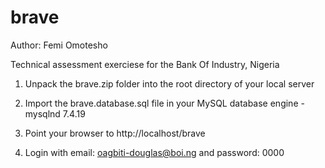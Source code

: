# brave
Author: Femi Omotesho

Technical assessment exerciese for the Bank Of Industry, Nigeria

1. Unpack the brave.zip folder into the root directory of your local server

2. Import the brave.database.sql file in your MySQL database engine - mysqlnd 7.4.19

3. Point your browser to http://localhost/brave

4. Login with email: oagbiti-douglas@boi.ng and password: 0000